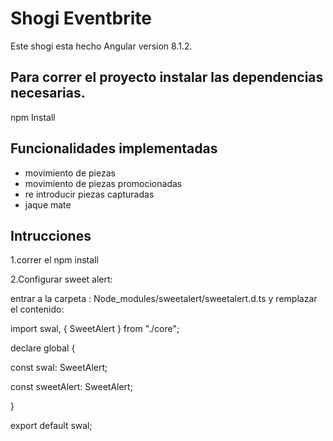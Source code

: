 # Shogi Eventbrite

Este shogi esta hecho Angular version 8.1.2.

## Para correr el proyecto instalar las dependencias necesarias.

npm Install

## Funcionalidades implementadas
- movimiento de piezas
- movimiento de piezas promocionadas
- re introducir piezas capturadas
- jaque mate

## Intrucciones
1.correr el npm install

2.Configurar sweet alert:

entrar a la carpeta :  Node_modules/sweetalert/sweetalert.d.ts
y remplazar el contenido:
 
import swal, { SweetAlert } from "./core";

declare global {

  const swal: SweetAlert;
  
  const sweetAlert: SweetAlert;
  
}



export default swal;






